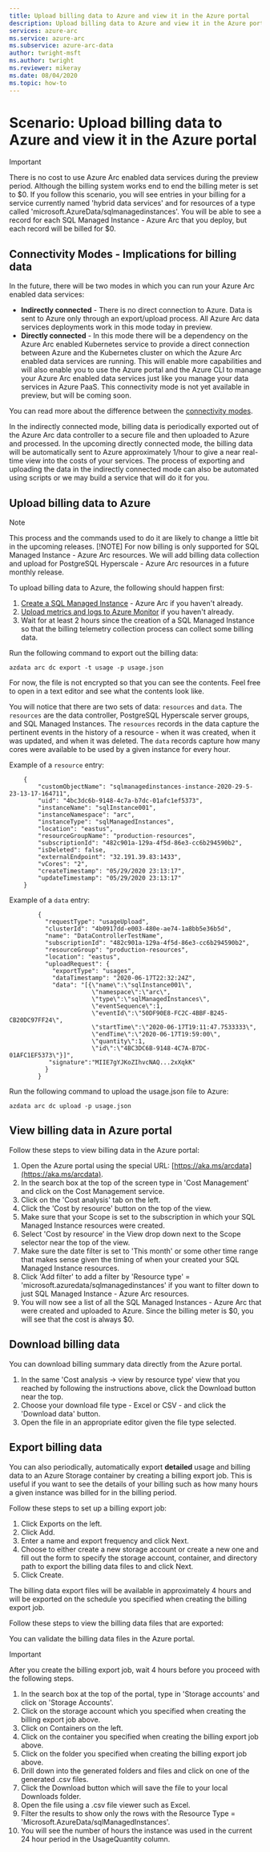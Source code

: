 ```yaml
---
title: Upload billing data to Azure and view it in the Azure portal
description: Upload billing data to Azure and view it in the Azure portal
services: azure-arc
ms.service: azure-arc
ms.subservice: azure-arc-data
author: twright-msft
ms.author: twright
ms.reviewer: mikeray
ms.date: 08/04/2020
ms.topic: how-to
---
```


# Scenario: Upload billing data to Azure and view it in the Azure portal

> [!IMPORTANT] 
   There is no cost to use Azure Arc enabled data services during the preview period.   Although the billing system works end to end the billing meter is set to $0.  If you follow this scenario, you will see entries in your billing for a service currently named 'hybrid data services' and for resources of a type called 'microsoft.AzureData/sqlmanagedinstances'.  You will be able to see a record for each SQL Managed Instance - Azure Arc that you deploy, but each record will be billed for $0.

## Connectivity Modes - Implications for billing data

In the future, there will be two modes in which you can run your Azure Arc enabled data services:

- **Indirectly connected** - There is no direct connection to Azure.  Data is sent to Azure only through an export/upload process.  All Azure Arc data services deployments work in this mode today in preview.
- **Directly connected** - In this mode there will be a dependency on the Azure Arc enabled Kubernetes service to provide a direct connection between Azure and the Kubernetes cluster on which the Azure Arc enabled data services are running.  This will enable more capabilities and will also enable you to use the Azure portal and the Azure CLI to manage your Azure Arc enabled data services just like you manage your data services in Azure PaaS.  This connectivity mode is not yet available in preview, but will be coming soon.

You can read more about the difference between the [connectivity modes](/docs/connectivity.md).

In the indirectly connected mode, billing data is periodically exported out of the Azure Arc data controller to a secure file and then uploaded to Azure and processed.  In the upcoming directly connected mode, the billing data will be automatically sent to Azure approximately 1/hour to give a near real-time view into the costs of your services.   The process of exporting and uploading the data in the indirectly connected mode can also be automated using scripts or we may build a service that will do it for you.

## Upload billing data to Azure

> [!NOTE]
>  This process and the commands used to do it are likely to change a little bit in the upcoming releases.
> [!NOTE]
>  For now billing is only supported for SQL Managed Instance - Azure Arc resources.  We will add billing data collection and upload for PostgreSQL Hyperscale - Azure Arc resources in a future monthly release.

To upload billing data to Azure, the following should happen first:

1. [Create a SQL Managed Instance](/scenarios/003-create-sqlmiaa-instance.md) - Azure Arc if you haven't already.
1. [Upload metrics and logs to Azure Monitor](/scenarios/007-upload-metrics-and-logs-to-Azure-Monitor.md) if you haven't already.
1. Wait for at least 2 hours since the creation of a SQL Managed Instance so that the billing telemetry collection process can collect some billing data.

Run the following command to export out the billing data:

```console
azdata arc dc export -t usage -p usage.json
```

For now, the file is not encrypted so that you can see the contents.  Feel free to open in a text editor and see what the contents look like.

You will notice that there are two sets of data: `resources` and `data`.  The `resources` are the data controller, PostgreSQL Hyperscale server groups, and SQL Managed Instances.  The `resources` records in the data capture the pertinent events in the history of a resource - when it was created, when it was updated, and when it was deleted.  The `data` records capture how many cores were available to be used by a given instance for every hour.

Example of a `resource` entry:

```console
    {
        "customObjectName": "sqlmanagedinstances-instance-2020-29-5-23-13-17-164711",
        "uid": "4bc3dc6b-9148-4c7a-b7dc-01afc1ef5373",
        "instanceName": "sqlInstance001",
        "instanceNamespace": "arc",
        "instanceType": "sqlManagedInstances",
        "location": "eastus",
        "resourceGroupName": "production-resources",
        "subscriptionId": "482c901a-129a-4f5d-86e3-cc6b294590b2",
        "isDeleted": false,
        "externalEndpoint": "32.191.39.83:1433",
        "vCores": "2",
        "createTimestamp": "05/29/2020 23:13:17",
        "updateTimestamp": "05/29/2020 23:13:17"
    }
```

Example of a `data` entry:

```console
        {
          "requestType": "usageUpload",
          "clusterId": "4b0917dd-e003-480e-ae74-1a8bb5e36b5d",
          "name": "DataControllerTestName",
          "subscriptionId": "482c901a-129a-4f5d-86e3-cc6b294590b2",
          "resourceGroup": "production-resources",
          "location": "eastus",
          "uploadRequest": {
            "exportType": "usages",
            "dataTimestamp": "2020-06-17T22:32:24Z",
            "data": "[{\"name\":\"sqlInstance001\",
                       \"namespace\":\"arc\",
                       \"type\":\"sqlManagedInstances\",
                       \"eventSequence\":1, 
                       \"eventId\":\"50DF90E8-FC2C-4BBF-B245-CB20DC97FF24\",
                       \"startTime\":\"2020-06-17T19:11:47.7533333\",
                       \"endTime\":\"2020-06-17T19:59:00\",
                       \"quantity\":1,
                       \"id\":\"4BC3DC6B-9148-4C7A-B7DC-01AFC1EF5373\"}]",
           "signature":"MIIE7gYJKoZIhvcNAQ...2xXqkK"
          }
        }
```

Run the following command to upload the usage.json file to Azure:

```console
azdata arc dc upload -p usage.json
```

## View billing data in Azure portal

Follow these steps to view billing data in the Azure portal:

1. Open the Azure portal using the special URL:  [https://aka.ms/arcdata](https://aka.ms/arcdata).
1. In the search box at the top of the screen type in 'Cost Management' and click on the Cost Management service.
1. Click on the 'Cost analysis' tab on the left.
1. Click the 'Cost by resource' button on the top of the view.
1. Make sure that your Scope is set to the subscription in which your SQL Managed Instance resources were created.
1. Select 'Cost by resource' in the View drop down next to the Scope selector near the top of the view.
1. Make sure the date filter is set to 'This month' or some other time range that makes sense given the timing of when your created your SQL Managed Instance resources.
1. Click 'Add filter' to add a filter by 'Resource type' = 'microsoft.azuredata/sqlmanagedinstances' if you want to filter down to just SQL Managed Instance - Azure Arc resources.
1. You will now see a list of all the SQL Managed Instances - Azure Arc that were created and uploaded to Azure.  Since the billing meter is $0, you will see that the cost is always $0.

## Download billing data

You can download billing summary data directly from the Azure portal.

1. In the same 'Cost analysis -> view by resource type' view that you reached by following the instructions above, click the Download button near the top.
1. Choose your download file type - Excel or CSV - and click the 'Download data' button.
1. Open the file in an appropriate editor given the file type selected.

## Export billing data

You can also periodically, automatically export **detailed** usage and billing data to an Azure Storage container by creating a billing export job.  This is useful if you want to see the details of your billing such as how many hours a given instance was billed for in the billing period.

Follow these steps to set up a billing export job:

1. Click Exports on the left.
1. Click Add.
1. Enter a name and export frequency and click Next.
1. Choose to either create a new storage account or create a new one and fill out the form to specify the storage account, container, and directory path to export the billing data files to and click Next.
1. Click Create.

The billing data export files will be available in approximately 4 hours and will be exported on the schedule you specified when creating the billing export job.

Follow these steps to view the billing data files that are exported:

You can validate the billing data files in the Azure portal. 

> [!IMPORTANT]
> After you create the billing export job, wait 4 hours before you proceed with the following steps.

1. In the search box at the top of the portal, type in 'Storage accounts' and click on 'Storage Accounts'.
3. Click on the storage account which you specified when creating the billing export job above.
4. Click on Containers on the left.
5. Click on the container you specified when creating the billing export job above.
6. Click on the folder you specified when creating the billing export job above.
7. Drill down into the generated folders and files and click on one of the generated .csv files.
8. Click the Download button which will save the file to your local Downloads folder.
9. Open the file using a .csv file viewer such as Excel.
10. Filter the results to show only the rows with the Resource Type = 'Microsoft.AzureData/sqlManagedInstances'.
11. You will see the number of hours the instance was used in the current 24 hour period in the UsageQuantity column.
